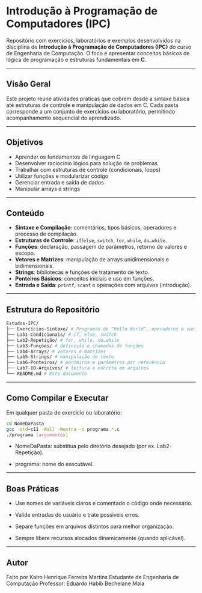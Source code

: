 # Introdução à Programação de Computadores (IPC)

Repositório com exercícios, laboratórios e exemplos desenvolvidos na disciplina de **Introdução à Programação de Computadores (IPC)** do curso de Engenharia de Computação. O foco é apresentar conceitos básicos de lógica de programação e estruturas fundamentais em **C**.

---

## Visão Geral

Este projeto reúne atividades práticas que cobrem desde a sintaxe básica até estruturas de controle e manipulação de dados em C. Cada pasta corresponde a um conjunto de exercícios ou laboratório, permitindo acompanhamento sequencial do aprendizado.

---

## Objetivos

- Aprender os fundamentos da linguagem C  
- Desenvolver raciocínio lógico para solução de problemas  
- Trabalhar com estruturas de controle (condicionais, loops)  
- Utilizar funções e modularizar código  
- Gerenciar entrada e saída de dados  
- Manipular arrays e strings  
---

## Conteúdo

- **Sintaxe e Compilação**: comentários, tipos básicos, operadores e processo de compilação.  
- **Estruturas de Controle**: `if`/`else`, `switch`, `for`, `while`, `do…while`.  
- **Funções**: declaração, passagem de parâmetros, retorno de valores e escopo.  
- **Vetores e Matrizes**: manipulação de arrays unidimensionais e bidimensionais.  
- **Strings**: bibliotecas e funções de tratamento de texto.  
- **Ponteiros Básicos**: conceitos iniciais e uso em funções.  
- **Entrada e Saída**: `printf`, `scanf` e operações com arquivos (introdução).  
---

## Estrutura do Repositório
```bash
Estudos-IPC/
├── Exercícios-Sintaxe/ # Programas de “Hello World”, operadores e variáveis
├── Lab1-Condicionais/ # if, else, switch
├── Lab2-Repetição/ # for, while, do…while
├── Lab3-Funções/ # definição e chamadas de funções
├── Lab4-Arrays/ # vetores e matrizes
├── Lab5-Strings/ # manipulação de texto
├── Lab6-Ponteiros/ # ponteiros e parâmetros por referência
├── Lab7-IO-Arquivos/ # leitura e escrita em arquivos
└── README.md # Este documento
```

---

## Como Compilar e Executar

Em qualquer pasta de exercício ou laboratório:


```bash
cd NomeDaPasta
gcc -std=c11 -Wall -Wextra -o programa *.c
./programa [argumentos]
```
- NomeDaPasta: substitua pelo diretório desejado (por ex. Lab2-Repetição).

- programa: nome do executável.

---
## Boas Práticas

- Use nomes de variáveis claros e comentado o código onde necessário.

- Valide entradas do usuário e trate possíveis erros.

- Separe funções em arquivos distintos para melhor organização.

- Sempre libere recursos alocados dinamicamente (quando aplicável).
---
## Autor

Feito por Kairo Henrique Ferreira Martins
Estudante de Engenharia de Computação
Professor: Eduardo Habib Bechelane Maia
